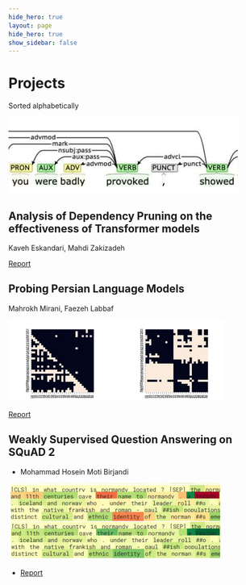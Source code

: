 ```yaml
---
hide_hero: true
layout: page
hide_hero: true
show_sidebar: false
---
```


# Projects
Sorted alphabetically

![](https://raw.githubusercontent.com/teias-courses/nlp99/gh-pages/projects/dep_prune.png)
## Analysis of Dependency Pruning on the effectiveness of Transformer models
Kaveh Eskandari, Mahdi Zakizadeh

[Report](https://github.com/teias-courses/nlp99/raw/gh-pages/projects/final_project_report_eskandari_zakizadeh.pdf)

## Probing Persian Language Models
Mahrokh Mirani, Faezeh Labbaf

![](https://raw.githubusercontent.com/teias-courses/nlp99/gh-pages/projects/lm_probe.png)

[Report](https://github.com/teias-courses/nlp99/raw/gh-pages/projects/final_project_report_labbaf_mirani.pdf)

## Weakly Supervised Question Answering on SQuAD 2 
* Mohammad Hosein Moti Birjandi

![](https://raw.githubusercontent.com/teias-courses/nlp99/gh-pages/projects/squad2.png)

* [Report](https://github.com/teias-courses/nlp99/raw/gh-pages/projects/final_project_report_moti_birjandi.pdf)
